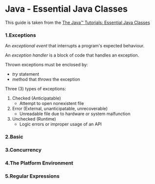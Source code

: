 # Java - Essential Java Classes

This guide is taken from the [The Java™ Tutorials: Essential Java Classes](https://docs.oracle.com/javase/tutorial/essential/)

### 1.Exceptions

An *exceptional event* that interrupts a program's expected behaviour.

An *exception handler* is a block of code that handles an exception.

Thrown exceptions must be enclosed by:
- *try* statement
- method that *throws* the exception

Three (3) types of exceptions:
1. Checked (Anticipatable)
   - Attempt to open nonexistent file 
2. Error (External, unanticipatable, unrecoverable)
   - Unreadable file due to hardware or system malfunction
3. Unchecked (Runtime)
   - Logic errors or improper usage of an API

### 2.Basic


### 3.Concurrency


### 4.The Platform Environment


### 5.Regular Expressions

